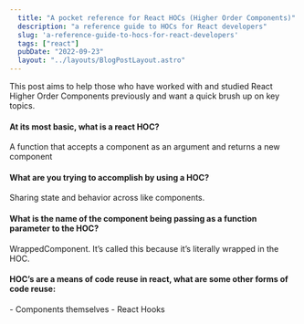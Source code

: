 ```yaml
---
  title: "A pocket reference for React HOCs (Higher Order Components)"
  description: "a reference guide to HOCs for React developers"
  slug: 'a-reference-guide-to-hocs-for-react-developers'
  tags: ["react"]
  pubDate: "2022-09-23"
  layout: "../layouts/BlogPostLayout.astro"
---
```


This post aims to help those who have worked with and studied React Higher Order Components previously and want a quick brush up on key topics.

<h4>At its most basic, what is a react HOC?</h4>
A function that accepts a component as an argument and returns a new component 

<h4>What are you trying to accomplish by using a HOC?</h4>
Sharing state and behavior across like components.

<h4>What is the name of the component being passing as a function parameter to the HOC?</h4>
WrappedComponent. It’s called this because it’s literally wrapped in the HOC.

<h4>HOC’s are a means of code reuse in react, what are some other forms of code reuse:</h4>
- Components themselves
- React Hooks